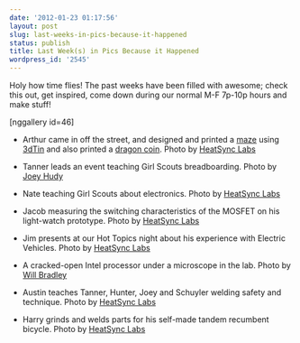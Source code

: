 ```yaml
---
date: '2012-01-23 01:17:56'
layout: post
slug: last-weeks-in-pics-because-it-happened
status: publish
title: Last Week(s) in Pics Because it Happened
wordpress_id: '2545'
---
```


Holy how time flies! The past weeks have been filled with awesome; check this out, get inspired, come down during our normal M-F 7p-10p hours and make stuff!

[nggallery id=46]



	
  * Arthur came in off the street, and designed and printed a [maze](http://www.3dtin.com/_user/zhijianhua) using [3dTin](http://3dtin.com/) and also printed a [dragon coin](http://www.thingiverse.com/thing:16276). Photo by [HeatSync Labs](http://www.flickr.com/photos/hslphotosync/6734180505/in/photostream)

	
  * Tanner leads an event teaching Girl Scouts breadboarding. Photo by [Joey Hudy](https://twitter.com/#!/Joey_Hudy/status/160519054904406016/photo/1)

	
  * Nate teaching Girl Scouts about electronics. Photo by [HeatSync Labs](http://www.flickr.com/photos/hslphotosync/6733149461/in/photostream)

	
  * Jacob measuring the switching characteristics of the MOSFET on his light-watch prototype. Photo by [HeatSync Labs](http://www.flickr.com/photos/hslphotosync/6719764261/in/photostream)

	
  * Jim presents at our Hot Topics night about his experience with Electric Vehicles. Photo by [HeatSync Labs](http://www.flickr.com/photos/hslphotosync/6692805687/in/photostream)

	
  * A cracked-open Intel processor under a microscope in the lab. Photo by [Will Bradley](https://twitter.com/#!/willbradley/status/158051820034465793/photo/1)

	
  * Austin teaches Tanner, Hunter, Joey and Schuyler welding safety and technique. Photo by [HeatSync Labs](http://www.flickr.com/photos/hslphotosync/6655883235/in/photostream/)

	
  * Harry grinds and welds parts for his self-made tandem recumbent bicycle. Photo by [HeatSync Labs](http://www.flickr.com/photos/hslphotosync/6718457815/in/photostream)


